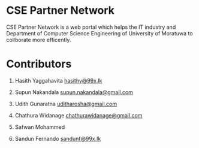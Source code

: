 CSE Partner Network
===================

CSE Partner Network is a web portal which helps the IT industry and Department of Computer Science Engineering of University of Moratuwa to collborate more efficently.


Contributors
============

1) Hasith Yaggahavita
   hasithy@99x.lk
   
2) Supun Nakandala
   supun.nakandala@gmail.com
   
3) Udith Gunaratna
   uditharosha@gmail.com
   
4) Chathura Widanage
   chathurawidanage@gmail.com

5) Safwan Mohammed

6) Sandun Fernando
   sandunf@99x.lk
